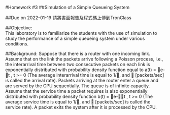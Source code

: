 #Homework #3 
##Simulation of a Simple Queueing System

##Due on 2022-01-19  請將書面報告及程式碼上傳到TronClass

##Objective:  
This laboratory is to familiarize the students with the use of simulation to study the performance of a simple queueing system under various conditions.

##Background:
Suppose that there is a router with one incoming link.  Assume that on the link the packets arrive following a Poisson process, i.e., the interarrival time between two consecutive packets on each link is exponentially distributed with probability density function equal to a(t) = e-t , t >= 0 (The average interarrival time is equal to 1/, and  [packets/sec] is called the arrival rate). Packets arriving at the router enter a queue and are served by the CPU sequentially.  The queue is of infinite capacity.  Assume that the service time a packet requires is also exponentially distributed with probability density function b(t) = e-t , t >= 0 (The average service time is equal to 1/, and  [packets/sec] is called the service rate). A packet exits the system after it is processed by the CPU.